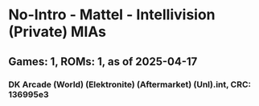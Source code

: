 # No-Intro - Mattel - Intellivision (Private) MIAs
## Games: 1, ROMs: 1, as of 2025-04-17

### DK Arcade (World) (Elektronite) (Aftermarket) (Unl).int, CRC: 136995e3
